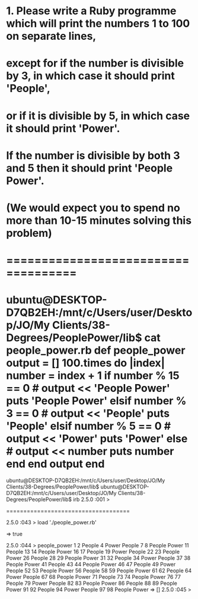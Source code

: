 #
# 1.       Please write a Ruby programme which will print the numbers 1 to 100 on separate lines, 
#          except for if the number is divisible by 3, in which case it should print 'People', 
#          or if it is divisible by 5, in which case it should print 'Power'.  
#          
#          If the number is divisible by both 3 and 5 then it should print 'People Power'. 
#          (We would expect you to spend no more than 10-15 minutes solving this problem)
#

====================================
====================================

ubuntu@DESKTOP-D7QB2EH:/mnt/c/Users/user/Desktop/JO/My Clients/38-Degrees/PeoplePower/lib$ cat people_power.rb
def people_power
        output = []
        100.times do |index|
                number = index + 1
                if number % 15 == 0
                        # output << 'People Power'
            puts 'People Power'
                elsif number % 3 == 0
                        # output << 'People'
            puts 'People'
                elsif number % 5 == 0
                        # output << 'Power'
            puts 'Power'
                else
                        # output << number
            puts number
                end
        end
        output
end
====================================

ubuntu@DESKTOP-D7QB2EH:/mnt/c/Users/user/Desktop/JO/My Clients/38-Degrees/PeoplePower/lib$
ubuntu@DESKTOP-D7QB2EH:/mnt/c/Users/user/Desktop/JO/My Clients/38-Degrees/PeoplePower/lib$ irb
2.5.0 :001 >

====================================
   
2.5.0 :043 > load './people_power.rb'

 => true

2.5.0 :044 > people_power
1
2
People
4
Power
People
7
8
People
Power
11
People
13
14
People Power
16
17
People
19
Power
People
22
23
People
Power
26
People
28
29
People Power
31
32
People
34
Power
People
37
38
People
Power
41
People
43
44
People Power
46
47
People
49
Power
People
52
53
People
Power
56
People
58
59
People Power
61
62
People
64
Power
People
67
68
People
Power
71
People
73
74
People Power
76
77
People
79
Power
People
82
83
People
Power
86
People
88
89
People Power
91
92
People
94
Power
People
97
98
People
Power
 => []
2.5.0 :045 >
